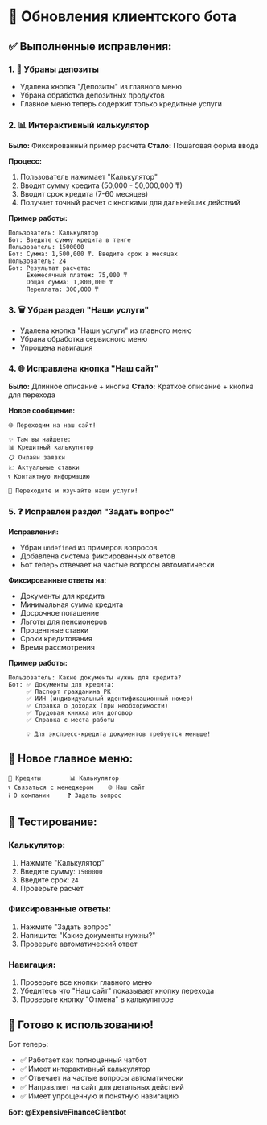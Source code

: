 # 🔄 Обновления клиентского бота

## ✅ Выполненные исправления:

### 1. 🚫 Убраны депозиты
- Удалена кнопка "Депозиты" из главного меню
- Убрана обработка депозитных продуктов
- Главное меню теперь содержит только кредитные услуги

### 2. 📊 Интерактивный калькулятор
**Было:** Фиксированный пример расчета
**Стало:** Пошаговая форма ввода

**Процесс:**
1. Пользователь нажимает "Калькулятор"
2. Вводит сумму кредита (50,000 - 50,000,000 ₸)
3. Вводит срок кредита (7-60 месяцев)
4. Получает точный расчет с кнопками для дальнейших действий

**Пример работы:**
```
Пользователь: Калькулятор
Бот: Введите сумму кредита в тенге
Пользователь: 1500000
Бот: Сумма: 1,500,000 ₸. Введите срок в месяцах
Пользователь: 24
Бот: Результат расчета:
     Ежемесячный платеж: 75,000 ₸
     Общая сумма: 1,800,000 ₸
     Переплата: 300,000 ₸
```

### 3. 🗑️ Убран раздел "Наши услуги"
- Удалена кнопка "Наши услуги" из главного меню
- Убрана обработка сервисного меню
- Упрощена навигация

### 4. 🌐 Исправлена кнопка "Наш сайт"
**Было:** Длинное описание + кнопка
**Стало:** Краткое описание + кнопка для перехода

**Новое сообщение:**
```
🌐 Переходим на наш сайт!

✨ Там вы найдете:
📊 Кредитный калькулятор
📋 Онлайн заявки
📈 Актуальные ставки
📞 Контактную информацию

🚀 Переходите и изучайте наши услуги!
```

### 5. ❓ Исправлен раздел "Задать вопрос"
**Исправления:**
- Убран `undefined` из примеров вопросов
- Добавлена система фиксированных ответов
- Бот теперь отвечает на частые вопросы автоматически

**Фиксированные ответы на:**
- Документы для кредита
- Минимальная сумма кредита
- Досрочное погашение
- Льготы для пенсионеров
- Процентные ставки
- Сроки кредитования
- Время рассмотрения

**Пример работы:**
```
Пользователь: Какие документы нужны для кредита?
Бот: ✅ Документы для кредита:
     ✅ Паспорт гражданина РК
     ✅ ИИН (индивидуальный идентификационный номер)
     ✅ Справка о доходах (при необходимости)
     ✅ Трудовая книжка или договор
     ✅ Справка с места работы
     
     💡 Для экспресс-кредита документов требуется меньше!
```

## 🎯 Новое главное меню:

```
🚀 Кредиты        📊 Калькулятор
📞 Связаться с менеджером    🌐 Наш сайт
ℹ️ О компании     ❓ Задать вопрос
```

## 🧪 Тестирование:

### Калькулятор:
1. Нажмите "Калькулятор"
2. Введите сумму: `1500000`
3. Введите срок: `24`
4. Проверьте расчет

### Фиксированные ответы:
1. Нажмите "Задать вопрос"
2. Напишите: "Какие документы нужны?"
3. Проверьте автоматический ответ

### Навигация:
1. Проверьте все кнопки главного меню
2. Убедитесь что "Наш сайт" показывает кнопку перехода
3. Проверьте кнопку "Отмена" в калькуляторе

## 🚀 Готово к использованию!

Бот теперь:
- ✅ Работает как полноценный чатбот
- ✅ Имеет интерактивный калькулятор
- ✅ Отвечает на частые вопросы автоматически
- ✅ Направляет на сайт для детальных действий
- ✅ Имеет упрощенную и понятную навигацию

**Бот: @ExpensiveFinanceClientbot**
